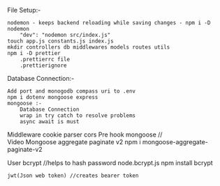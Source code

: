 File Setup:-

    nodemon - keeps backend reloading while saving changes - npm i -D nodemon
        "dev": "nodemon src/index.js"
    touch app.js constants.js index.js
    mkdir controllers db middlewares models routes utils
    npm i -D prettier
        .prettierrc file
        .prettierignore


Database Connection:-
    
    Add port and monogodb compass uri to .env
    npm i dotenv mongoose express
    mongoose :- 
        Database Connection
        wrap in try catch to resolve problems
        async await is must

Middleware
    cookie parser
    cors
    Pre hook mongoose //    
Video
    Mongoose aggregate paginate v2
    npm i mongoose-aggregate-paginate-v2

User
    bcrypt //helps to hash password
    node.bcrypt.js
    npm install bcrypt

    jwt(Json web token) //creates bearer token

 